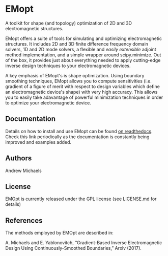 # EMopt
A toolkit for shape (and topology) optimization of 2D and 3D electromagnetic
structures. 

EMopt offers a suite of tools for simulating and optimizing electromagnetic
structures. It includes 2D and 3D finite difference frequency domain solvers,
1D and 2D mode solvers, a flexible and *easily extensible* adjoint method
implementation, and a simple wrapper around scipy.minimize. Out of the box, it
provides just about everything needed to apply cutting-edge inverse design
techniques to your electromagnetic devices.

A key emphasis of EMopt's is shape optimization. Using boundary smoothing
techniques, EMopt allows you to compute sensitivities (i.e. gradient of a
figure of merit with respect to design variables which define an
electromagnetic device's shape) with very high accuracy. This allows you to
easily take adavantage of powerful minimization techniques in order to optimize
your electromagnetic device.

## Documentation

Details on how to install and use EMopt can be found
[on readthedocs](https://emopt.readthedocs.io/en/latest/). Check this link
periodically as the documentation is constantly being improved and examples
added.

## Authors
Andrew Michaels 

## License
EMOpt is currently released under the GPL license (see LICENSE.md for details)

## References
The methods employed by EMOpt are described in:

A. Michaels and E. Yablonovitch, “Gradient-Based Inverse Electromagnetic Design Using Continuously-Smoothed Boundaries,” Arxiv (2017).

